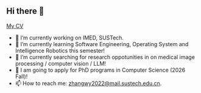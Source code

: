 ## Hi there 👋

<!--
**V1Zhang/V1Zhang** is a ✨ _special_ ✨ repository because its `README.md` (this file) appears on your GitHub profile.
-->

[My CV](https://docs.google.com/viewer?url=https://github.com/V1Zhang/V1Zhang/raw/main/CV-Weiyi_Zhang.pdf&embedded=true)

- 🔭 I’m currently working on IMED, SUSTech.
- 🌱 I’m currently learning Software Engineering, Operating System and Intelligence Robotics this semester!
- 🤞 I’m currently searching for research oppotunities in on medical image processing / computer vision / LLM!
- 🤝 I am going to apply for PhD programs in Computer Science (2026 Fall)!
- 📫 How to reach me: zhangwy2022@mail.sustech.edu.cn.

<!--  
[![V1Zhang's GitHub stats](https://github-readme-stats.vercel.app/api?username=V1Zhang&show_icons=true&theme=vue)](https://github.com/anuraghazra/github-readme-stats)
-->
